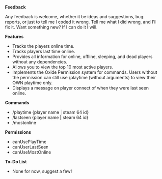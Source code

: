 **Feedback**

Any feedback is welcome, whether it be ideas and suggestions, bug reports, or just to tell me I coded it wrong. Tell me what I did wrong, and I'll fix it. Want something new? If I can do it I will.

**Features**


* Tracks the players online time.
* Tracks players last time online.
* Provides all information for online, offline, sleeping, and dead players without any dependencies.
* Allows you to view the top 10 most active players.
* Implements the Oxide Permission system for commands. Users without the permission can still use /playtime (without arguments) to view their OWN playtime only.
* Displays a message on player connect of when they were last seen online.


**Commands**


* /playtime {player name | steam 64 id}
* /lastseen {player name | steam 64 id}
* /mostonline


**Permissions**


* canUsePlayTime
* canUserLastSeen
* canUseMostOnline


**To-Do List**


* None for now, suggest a few!